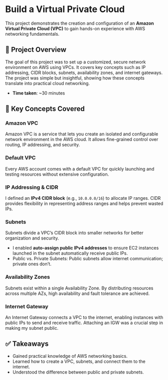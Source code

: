 # Build a Virtual Private Cloud

This project demonstrates the creation and configuration of an **Amazon Virtual Private Cloud (VPC)** to gain hands-on experience with AWS networking fundamentals.

## 🚀 Project Overview

The goal of this project was to set up a customized, secure network environment on AWS using VPCs. It covers key concepts such as IP addressing, CIDR blocks, subnets, availability zones, and internet gateways. The project was simple but insightful, showing how these concepts translate into practical cloud networking.

* **Time taken**: \~30 minutes

## 📘 Key Concepts Covered

### Amazon VPC

Amazon VPC is a service that lets you create an isolated and configurable network environment in the AWS cloud. It allows fine-grained control over routing, IP addressing, and security.

### Default VPC

Every AWS account comes with a default VPC for quickly launching and testing resources without extensive configuration.

### IP Addressing & CIDR

I defined an **IPv4 CIDR block** (e.g., `10.0.0.0/16`) to allocate IP ranges. CIDR provides flexibility in representing address ranges and helps prevent wasted IPs.

### Subnets

Subnets divide a VPC’s CIDR block into smaller networks for better organization and security.

* I enabled **auto-assign public IPv4 addresses** to ensure EC2 instances launched in the subnet automatically receive public IPs.
* Public vs. Private Subnets: Public subnets allow internet communication; private ones don’t.

### Availability Zones

Subnets exist within a single Availability Zone. By distributing resources across multiple AZs, high availability and fault tolerance are achieved.

### Internet Gateway

An Internet Gateway connects a VPC to the internet, enabling instances with public IPs to send and receive traffic. Attaching an IGW was a crucial step in making my subnet public.

## ✅ Takeaways

* Gained practical knowledge of AWS networking basics.
* Learned how to create a VPC, subnets, and connect them to the internet.
* Understood the difference between public and private subnets.
